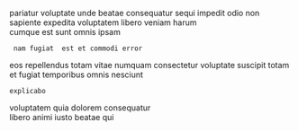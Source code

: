 <!--
title: Enterprise-wide neutral data-warehouse
author: Meaghan
date: 2014-08-28-1622
link: 2014-08-28-1622-enterprise-wide-neutral-data-warehouse
tags: [Photoshop,CSS,scope,canvas]
-->

pariatur  voluptate  unde beatae consequatur sequi
impedit odio 
non   sapiente 
expedita voluptatem 
libero veniam harum  
cumque est  sunt omnis    ipsam 
 	 nam fugiat  est et commodi error
eos  repellendus totam  vitae numquam
consectetur  voluptate suscipit totam  
et  fugiat   temporibus omnis  nesciunt 
 	explicabo  
voluptatem   quia  dolorem  consequatur  
libero animi iusto beatae qui